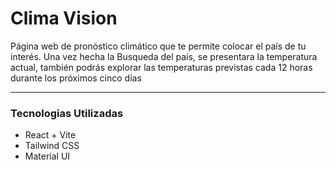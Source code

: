 <h1>Clima Vision</h1>
<p> Página web de pronóstico climático que te permite colocar el país de tu interés. Una vez hecha la Busqueda del país, se presentara la temperatura actual, también podrás explorar las temperaturas previstas cada 12 horas durante los próximos cinco días</p>
<hr>
<h3>Tecnologias Utilizadas</h3>

- React + Vite
- Tailwind CSS
- Material UI